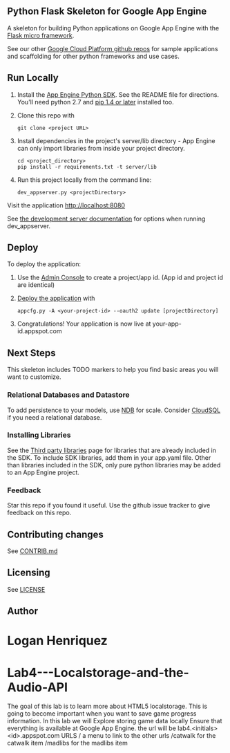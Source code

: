 
## Python Flask Skeleton for Google App Engine

A skeleton for building Python applications on Google App Engine with the
[Flask micro framework](http://flask.pocoo.org).

See our other [Google Cloud Platform github
repos](https://github.com/GoogleCloudPlatform) for sample applications and
scaffolding for other python frameworks and use cases.

## Run Locally
1. Install the [App Engine Python SDK](https://developers.google.com/appengine/downloads).
See the README file for directions. You'll need python 2.7 and [pip 1.4 or later](http://www.pip-installer.org/en/latest/installing.html) installed too.

2. Clone this repo with

   ```
   git clone <project URL>
   ```
3. Install dependencies in the project's server/lib directory - App Engine
   can only import libraries from inside your project directory.

   ```
   cd <project_directory>
   pip install -r requirements.txt -t server/lib
   ```
4. Run this project locally from the command line:

   ```
   dev_appserver.py <projectDirectory>
   ```

Visit the application [http://localhost:8080](http://localhost:8080)

See [the development server documentation](https://developers.google.com/appengine/docs/python/tools/devserver)
for options when running dev_appserver.

## Deploy
To deploy the application:

1. Use the [Admin Console](https://appengine.google.com) to create a
   project/app id. (App id and project id are identical)
1. [Deploy the
   application](https://developers.google.com/appengine/docs/python/tools/uploadinganapp) with

   ```
   appcfg.py -A <your-project-id> --oauth2 update [projectDirectory]
   ```
1. Congratulations!  Your application is now live at your-app-id.appspot.com

## Next Steps
This skeleton includes TODO markers to help you find basic areas you will want
to customize.

### Relational Databases and Datastore
To add persistence to your models, use
[NDB](https://developers.google.com/appengine/docs/python/ndb/) for
scale.  Consider
[CloudSQL](https://developers.google.com/appengine/docs/python/cloud-sql)
if you need a relational database.

### Installing Libraries
See the [Third party
libraries](https://developers.google.com/appengine/docs/python/tools/libraries27)
page for libraries that are already included in the SDK.  To include SDK
libraries, add them in your app.yaml file. Other than libraries included in
the SDK, only pure python libraries may be added to an App Engine project.

### Feedback
Star this repo if you found it useful. Use the github issue tracker to give
feedback on this repo.

## Contributing changes
See [CONTRIB.md](CONTRIB.md)

## Licensing
See [LICENSE](LICENSE)

## Author
Logan Henriquez
=======
Lab4---Localstorage-and-the-Audio-API
=====================================

The goal of this lab is to learn more about HTML5 localstorage. This is going to become important when you want to save game progress information. In this lab we will  Explore storing game data locally Ensure that everything is available at Google App Engine. the url will be lab4.&lt;initials>&lt;id>.appspot.com URLS  / a menu to link to the other urls /catwalk for the catwalk item  /madlibs for the madlibs item

